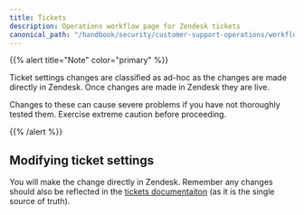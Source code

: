 ```yaml
---
title: Tickets
description: Operations workflow page for Zendesk tickets
canonical_path: "/handbook/security/customer-support-operations/workflows/zendesk/tickets"
---
```


{{% alert title="Note" color="primary" %}}

Ticket settings changes are classified as ad-hoc as the changes are made directly in Zendesk. Once changes are made in Zendesk they are live.

Changes to these can cause severe problems if you have not thoroughly tested them. Exercise extreme caution before proceeding.

{{% /alert %}}

## Modifying ticket settings

You will make the change directly in Zendesk. Remember any changes should also be reflected in the [tickets documentaiton](../../docs/zendesk/tickets) (as it is the single source of truth).
